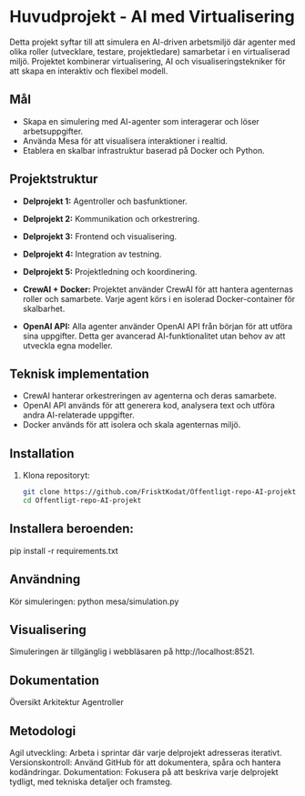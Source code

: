 # Huvudprojekt - AI med Virtualisering

Detta projekt syftar till att simulera en AI-driven arbetsmiljö där agenter med olika roller (utvecklare, testare, projektledare) samarbetar i en virtualiserad miljö. Projektet kombinerar virtualisering, AI och visualiseringstekniker för att skapa en interaktiv och flexibel modell.

## Mål
- Skapa en simulering med AI-agenter som interagerar och löser arbetsuppgifter.
- Använda Mesa för att visualisera interaktioner i realtid.
- Etablera en skalbar infrastruktur baserad på Docker och Python.

## Projektstruktur
- **Delprojekt 1:** Agentroller och basfunktioner.
- **Delprojekt 2:** Kommunikation och orkestrering.
- **Delprojekt 3:** Frontend och visualisering.
- **Delprojekt 4:** Integration av testning.
- **Delprojekt 5:** Projektledning och koordinering.

- **CrewAI + Docker:** Projektet använder CrewAI för att hantera agenternas roller och samarbete. Varje agent körs i en isolerad Docker-container för skalbarhet.
- **OpenAI API:** Alla agenter använder OpenAI API från början för att utföra sina uppgifter. Detta ger avancerad AI-funktionalitet utan behov av att utveckla egna modeller.

## Teknisk implementation

- CrewAI hanterar orkestreringen av agenterna och deras samarbete.
- OpenAI API används för att generera kod, analysera text och utföra andra AI-relaterade uppgifter.
- Docker används för att isolera och skala agenternas miljö.

## Installation
1. Klona repositoryt:
   ```bash
   git clone https://github.com/FrisktKodat/Offentligt-repo-AI-projekt.git
   cd Offentligt-repo-AI-projekt

## Installera beroenden:
pip install -r requirements.txt

## Användning
Kör simuleringen:
python mesa/simulation.py

## Visualisering
Simuleringen är tillgänglig i webbläsaren på http://localhost:8521.

## Dokumentation
Översikt
Arkitektur
Agentroller

## Metodologi
Agil utveckling: Arbeta i sprintar där varje delprojekt adresseras iterativt.
Versionskontroll: Använd GitHub för att dokumentera, spåra och hantera kodändringar.
Dokumentation: Fokusera på att beskriva varje delprojekt tydligt, med tekniska detaljer och framsteg.